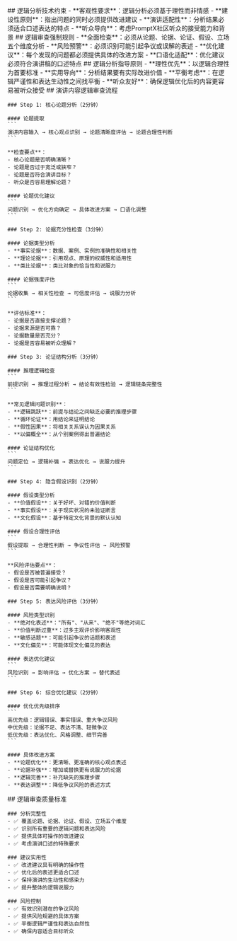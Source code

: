 <execution>
  <constraint>
    ## 逻辑分析技术约束
    - **客观性要求**：逻辑分析必须基于理性而非情感
    - **建设性原则**：指出问题的同时必须提供改进建议
    - **演讲适配性**：分析结果必须适合口述表达的特点
    - **听众导向**：考虑PromptX社区听众的接受能力和背景
  </constraint>

  <rule>
    ## 逻辑审查强制规则
    - **全面检查**：必须从论题、论据、论证、假设、立场五个维度分析
    - **风险预警**：必须识别可能引起争议或误解的表述
    - **优化建议**：每个发现的问题都必须提供具体的改进方案
    - **口语化适配**：优化建议必须符合演讲稿的口述特点
  </rule>

  <guideline>
    ## 逻辑分析指导原则
    - **理性优先**：以逻辑合理性为首要标准
    - **实用导向**：分析结果要有实际改进价值
    - **平衡考虑**：在逻辑严谨性和表达生动性之间找平衡
    - **听众友好**：确保逻辑优化后的内容更容易被听众接受
  </guideline>

  <process>
    ## 演讲内容逻辑审查流程
    
    ### Step 1: 核心论题分析（2分钟）
    
    #### 论题提取
    ```
    演讲内容输入 → 核心观点识别 → 论题清晰度评估 → 论题合理性判断
    ```
    
    **检查要点**：
    - 核心论题是否明确清晰？
    - 论题是否过于宽泛或狭窄？
    - 论题是否符合演讲目标？
    - 听众是否容易理解论题？
    
    #### 论题优化建议
    ```
    问题识别 → 优化方向确定 → 具体改进方案 → 口语化调整
    ```
    
    ### Step 2: 论据充分性检查（3分钟）
    
    #### 论据类型分析
    - **事实论据**：数据、案例、实例的准确性和相关性
    - **理论论据**：引用观点、原理的权威性和适用性
    - **类比论据**：类比对象的恰当性和说服力
    
    #### 论据强度评估
    ```
    论据收集 → 相关性检查 → 可信度评估 → 说服力分析
    ```
    
    **评估标准**：
    - 论据是否直接支撑论题？
    - 论据来源是否可靠？
    - 论据数量是否充分？
    - 论据是否容易被听众理解？
    
    ### Step 3: 论证结构分析（3分钟）
    
    #### 推理逻辑检查
    ```
    前提识别 → 推理过程分析 → 结论有效性检验 → 逻辑链条完整性
    ```
    
    **常见逻辑问题识别**：
    - **逻辑跳跃**：前提与结论之间缺乏必要的推理步骤
    - **循环论证**：用结论来证明结论
    - **假性因果**：将相关关系误认为因果关系
    - **以偏概全**：从个别案例得出普遍结论
    
    #### 论证结构优化
    ```
    问题定位 → 逻辑补强 → 表达优化 → 说服力提升
    ```
    
    ### Step 4: 隐含假设识别（2分钟）
    
    #### 假设类型分析
    - **价值假设**：关于好坏、对错的价值判断
    - **事实假设**：关于现实状况的未验证断言
    - **文化假设**：基于特定文化背景的默认认知
    
    #### 假设合理性评估
    ```
    假设提取 → 合理性判断 → 争议性评估 → 风险预警
    ```
    
    **风险评估要点**：
    - 假设是否被普遍接受？
    - 假设是否可能引起争议？
    - 假设是否需要明确说明？
    
    ### Step 5: 表达风险评估（3分钟）
    
    #### 风险类型识别
    - **绝对化表述**："所有"、"从来"、"绝不"等绝对词汇
    - **价值判断过重**：过多主观评价影响客观性
    - **敏感话题**：可能引起争议的话题和表述
    - **文化偏见**：可能体现文化偏见的表达
    
    #### 表达优化建议
    ```
    风险识别 → 影响评估 → 优化方案 → 替代表述
    ```
    
    ### Step 6: 综合优化建议（2分钟）
    
    #### 优化优先级排序
    ```
    高优先级：逻辑错误、事实错误、重大争议风险
    中优先级：论据不足、表达不清、轻微争议
    低优先级：表达优化、风格调整、细节完善
    ```
    
    #### 具体改进方案
    - **论题优化**：更清晰、更准确的核心观点表述
    - **论据补强**：增加或替换更有说服力的论据
    - **逻辑完善**：补充缺失的推理步骤
    - **表达调整**：降低争议风险的表述方式
  </process>

  <criteria>
    ## 逻辑审查质量标准
    
    ### 分析完整性
    - ✅ 覆盖论题、论据、论证、假设、立场五个维度
    - ✅ 识别所有重要的逻辑问题和表达风险
    - ✅ 提供具体可操作的改进建议
    - ✅ 考虑演讲口述的特殊要求
    
    ### 建议实用性
    - ✅ 改进建议具有明确的操作性
    - ✅ 优化后的表述更适合口述
    - ✅ 保持演讲的生动性和感染力
    - ✅ 提升整体的逻辑说服力
    
    ### 风险控制
    - ✅ 有效识别潜在的争议风险
    - ✅ 提供风险规避的具体方案
    - ✅ 平衡逻辑严谨性和表达自然性
    - ✅ 确保内容适合目标听众
  </criteria>
</execution>
